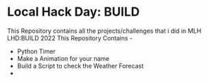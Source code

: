 # Local Hack Day: BUILD
This Repository contains all the projects/challenges that i did in MLH LHD:BUILD 2022 
This Repository Contains - 
  * Python Timer
  * Make a Animation for your name
  * Build a Script to check the Weather Forecast
  * 
